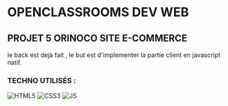 # OPENCLASSROOMS DEV WEB

## PROJET 5 ORINOCO SITE E-COMMERCE

le back est dejà fait , le but est  d'implementer la partie client en javascript natif.

### TECHNO UTILISÉS :

![HTML5](https://icon-icons.com/icons2/1098/PNG/96/1485481300-38_78657.png)    ![CSS3](https://icon-icons.com/icons2/1098/PNG/96/1485481352-26_78627.png) ![JS](https://icon-icons.com/icons2/1098/PNG/96/1485481257-48_78629.png)

